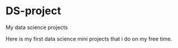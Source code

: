 # DS-project
My data science projects

Here is my first data science mini projects that i do on my free time.
